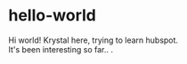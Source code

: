 # hello-world

Hi world! 
Krystal here, trying to learn hubspot.  
It's been interesting so far.. . 
